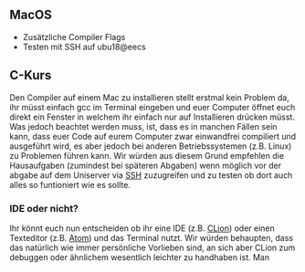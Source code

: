 ## MacOS
* Zusätzliche Compiler Flags
* Testen mit SSH auf ubu18@eecs

## C-Kurs
Den Compiler auf einem Mac zu installieren stellt erstmal kein Problem da, ihr müsst einfach gcc im Terminal eingeben und euer Computer öffnet euch direkt ein Fenster in welchem ihr einfach nur auf Installieren drücken müsst. Was jedoch beachtet werden muss, ist, dass es in manchen Fällen sein kann, dass euer Code auf eurem Computer zwar einwandfrei compiliert und ausgeführt wird, es aber jedoch bei anderen Betriebssystemen (z.B. Linux) zu Problemen führen kann. Wir würden aus diesem Grund empfehlen die Hausaufgaben (zumindest bei späteren Abgaben) wenn möglich vor der abgabe auf dem Uniserver via [SSH](https://www.campusmanagement.tu-berlin.de/menue/dienste/daten_server/andrew_file_system/anleitungen_und_hinweise/zugriff_via_ssh_zugang/) zuzugreifen und zu testen ob dort auch alles so funtioniert wie es sollte.
### IDE oder nicht?
Ihr könnt euch nun entscheiden ob ihr eine IDE (z.B. [CLion](https://www.jetbrains.com/clion/promo/?gclid=Cj0KCQjwuL_8BRCXARIsAGiC51AslSLlefgWOPQTw1d4lb5L70cE9g-1TL7AGP7aFNCpESOYerqCyG0aAty9EALw_wcB&gclsrc=aw.ds)) oder einen Texteditor (z.B. [Atom](https://atom.io)) und das Terminal nutzt. Wir würden behaupten, dass das natürlich wie immer persönliche Vorlieben sind, an sich aber CLion zum debuggen oder ähnlichem wesentlich leichter zu handhaben ist. Man
